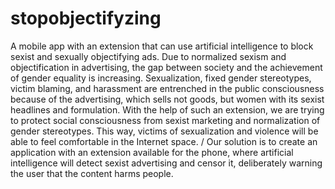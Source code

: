 # stopobjectifyzing
A mobile app with an extension that can use artificial intelligence to block sexist and sexually objectifying ads.
Due to normalized sexism and objectification in advertising, the gap between society and the achievement of gender equality is increasing. Sexualization, fixed gender stereotypes, victim blaming, and harassment are entrenched in the public consciousness because of the advertising, which sells not goods, but women with its sexist headlines and formulation. With the help of such an extension, we are trying to protect social consciousness from sexist marketing and normalization of gender stereotypes. This way, victims of sexualization and violence will be able to feel comfortable in the Internet space. / Our solution is to create an application with an extension available for the phone, where artificial intelligence will detect sexist advertising and censor it, deliberately warning the user that the content harms people.
